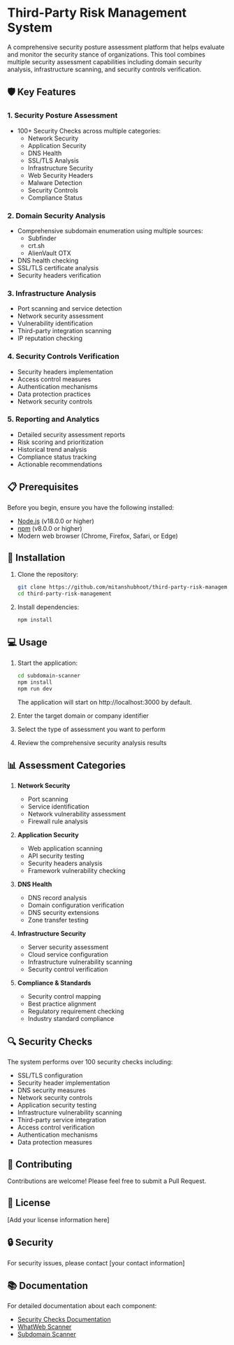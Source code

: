 # Third-Party Risk Management System

A comprehensive security posture assessment platform that helps evaluate and monitor the security stance of organizations. This tool combines multiple security assessment capabilities including domain security analysis, infrastructure scanning, and security controls verification.

## 🛡️ Key Features

### 1. Security Posture Assessment
- 100+ Security Checks across multiple categories:
  - Network Security
  - Application Security
  - DNS Health
  - SSL/TLS Analysis
  - Infrastructure Security
  - Web Security Headers
  - Malware Detection
  - Security Controls
  - Compliance Status

### 2. Domain Security Analysis
- Comprehensive subdomain enumeration using multiple sources:
  - Subfinder
  - crt.sh
  - AlienVault OTX
- DNS health checking
- SSL/TLS certificate analysis
- Security headers verification

### 3. Infrastructure Analysis
- Port scanning and service detection
- Network security assessment
- Vulnerability identification
- Third-party integration scanning
- IP reputation checking

### 4. Security Controls Verification
- Security headers implementation
- Access control measures
- Authentication mechanisms
- Data protection practices
- Network security controls

### 5. Reporting and Analytics
- Detailed security assessment reports
- Risk scoring and prioritization
- Historical trend analysis
- Compliance status tracking
- Actionable recommendations

## 📋 Prerequisites

Before you begin, ensure you have the following installed:
- [Node.js](https://nodejs.org/) (v18.0.0 or higher)
- [npm](https://www.npmjs.com/) (v8.0.0 or higher)
- Modern web browser (Chrome, Firefox, Safari, or Edge)

## 🚀 Installation

1. Clone the repository:
   ```bash
   git clone https://github.com/mitanshubhoot/third-party-risk-management.git
   cd third-party-risk-management
   ```

2. Install dependencies:
   ```bash
   npm install
   ```

## 💻 Usage

1. Start the application:
   ```bash
   cd subdomain-scanner
   npm install
   npm run dev
   ```
   The application will start on http://localhost:3000 by default.

2. Enter the target domain or company identifier
3. Select the type of assessment you want to perform
4. Review the comprehensive security analysis results

## 📊 Assessment Categories

1. **Network Security**
   - Port scanning
   - Service identification
   - Network vulnerability assessment
   - Firewall rule analysis

2. **Application Security**
   - Web application scanning
   - API security testing
   - Security headers analysis
   - Framework vulnerability checking

3. **DNS Health**
   - DNS record analysis
   - Domain configuration verification
   - DNS security extensions
   - Zone transfer testing

4. **Infrastructure Security**
   - Server security assessment
   - Cloud service configuration
   - Infrastructure vulnerability scanning
   - Security control verification

5. **Compliance & Standards**
   - Security control mapping
   - Best practice alignment
   - Regulatory requirement checking
   - Industry standard compliance

## 🔍 Security Checks

The system performs over 100 security checks including:
- SSL/TLS configuration
- Security header implementation
- DNS security measures
- Network security controls
- Application security testing
- Infrastructure vulnerability scanning
- Third-party service integration
- Access control verification
- Authentication mechanisms
- Data protection measures

## 🤝 Contributing

Contributions are welcome! Please feel free to submit a Pull Request.

## 📝 License

[Add your license information here]

## 🔒 Security

For security issues, please contact [your contact information]

## 📚 Documentation

For detailed documentation about each component:
- [Security Checks Documentation](./SECURITY_CHECKS_ANALYSIS/README.md)
- [WhatWeb Scanner](./WhatWeb/README.md)
- [Subdomain Scanner](./subdomain-scanner/README.md) 
